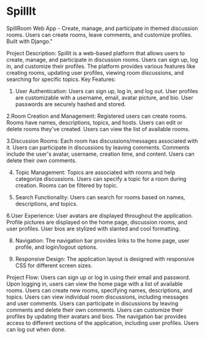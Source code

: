 # SpillIt
SpillRoom Web App - Create, manage, and participate in themed discussion rooms. Users can create rooms, leave comments, and customize profiles. Built with Django."

Project Description:
Spillit is a web-based platform that allows users to create, manage, and participate in discussion rooms. Users can sign up, log in, and customize their profiles. The platform provides various features like creating rooms, updating user profiles, viewing room discussions, and searching for specific topics.
Key Features:
1.	User Authentication:
Users can sign up, log in, and log out. User profiles are customizable with a username, email, avatar picture, and bio. User passwords are securely hashed and stored.

2.Room Creation and Management:
Registered users can create rooms. Rooms have names, descriptions, topics, and hosts. Users can edit or delete rooms they've created. Users can view the list of available rooms.

3.Discussion Rooms:
Each room has discussions/messages associated with it. Users can participate in discussions by leaving comments. Comments include the user's avatar, username, creation time, and content. Users can delete their own comments.

4.	Topic Management:
Topics are associated with rooms and help categorize discussions. Users can specify a topic for a room during creation. Rooms can be filtered by topic.

6.	Search Functionality:
Users can search for rooms based on names, descriptions, and topics.

6.User Experience:
User avatars are displayed throughout the application. Profile pictures are displayed on the home page, discussion rooms, and user profiles. User bios are stylized with slanted and cool formatting.

8.	Navigation:
The navigation bar provides links to the home page, user profile, and login/logout options.

9. Responsive Design:
The application layout is designed with responsive CSS for different screen sizes.

Project Flow:
Users can sign up or log in using their email and password. Upon logging in, users can view the home page with a list of available rooms. Users can create new rooms, specifying names, descriptions, and topics. Users can view individual room discussions, including messages and user comments. Users can participate in discussions by leaving comments and delete their own comments. Users can customize their profiles by updating their avatars and bios. The navigation bar provides access to different sections of the application, including user profiles. Users can log out when done.

